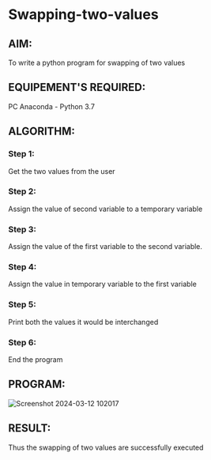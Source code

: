 # Swapping-two-values
## AIM:
To write a python program for swapping of two values
## EQUIPEMENT'S REQUIRED: 
PC
Anaconda - Python 3.7
## ALGORITHM: 
### Step 1:
Get the two values from the user
### Step 2: 
Assign the value of second variable to a temporary variable 
### Step 3: 
Assign the value of the first variable to the second variable.
### Step 4:  
Assign the value in temporary variable to the first variable
### Step 5: 
Print both the values it would be interchanged
### Step 6: 
End the program
## PROGRAM:
![Screenshot 2024-03-12 102017](https://github.com/divya280/Swapping-two-values/assets/82276099/d43de0ed-fa2d-4d6b-9e63-880a2aff1c28)



## RESULT:
Thus the swapping of two values are successfully executed




